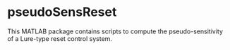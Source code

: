 # pseudoSensReset
This MATLAB package contains scripts to compute the pseudo-sensitivity of a Lure-type reset control system.
